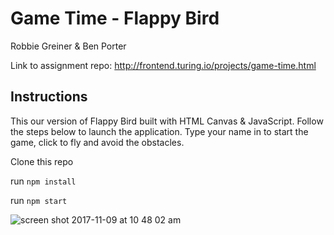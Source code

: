 # Game Time - Flappy Bird

Robbie Greiner & Ben Porter

Link to assignment repo: http://frontend.turing.io/projects/game-time.html

## Instructions

This our version of Flappy Bird built with HTML Canvas & JavaScript.
Follow the steps below to launch the application.  Type your name in to start the game, click to fly and avoid the obstacles.

Clone this repo

run `npm install`

run `npm start`

![screen shot 2017-11-09 at 10 48 02 am](https://user-images.githubusercontent.com/28495779/32620635-84b206a6-c53b-11e7-979c-e2bf12ef301a.png)



